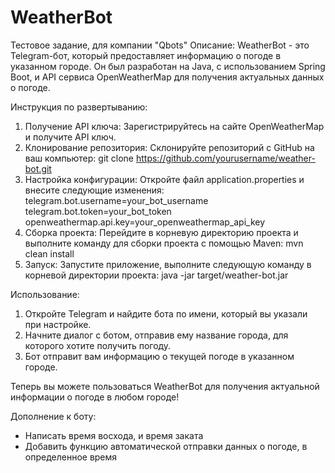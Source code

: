 # WeatherBot
Тестовое задание, для компании "Qbots"
Описание:
WeatherBot - это Telegram-бот, который предоставляет информацию о погоде в указанном городе. Он был разработан на Java, с использованием Spring Boot, и API сервиса OpenWeatherMap для получения актуальных данных о погоде.

Инструкция по развертыванию:
1. Получение API ключа:
Зарегистрируйтесь на сайте OpenWeatherMap и получите API ключ.
2. Клонирование репозитория:
Склонируйте репозиторий с GitHub на ваш компьютер:
git clone https://github.com/yourusername/weather-bot.git
3. Настройка конфигурации:
Откройте файл application.properties и внесите следующие изменения:
telegram.bot.username=your_bot_username
telegram.bot.token=your_bot_token
openweathermap.api.key=your_openweathermap_api_key
4. Сборка проекта:
Перейдите в корневую директорию проекта и выполните команду для сборки проекта с помощью Maven:
mvn clean install
5. Запуск:
Запустите приложение, выполните следующую команду в корневой директории проекта:
java -jar target/weather-bot.jar

Использование:
1. Откройте Telegram и найдите бота по имени, который вы указали при настройке.
2. Начните диалог с ботом, отправив ему название города, для которого хотите получить погоду.
3. Бот отправит вам информацию о текущей погоде в указанном городе.
   
Теперь вы можете пользоваться WeatherBot для получения актуальной информации о погоде в любом городе!


Дополнение к боту:
- Написать время восхода, и время заката
- Добавить функцию автоматической отправки данных о погоде, в определенное время
